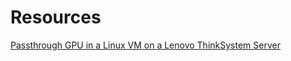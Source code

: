 Resources
=========

[Passthrough
GPU in a Linux VM on a
Lenovo ThinkSystem Server](https://lenovopress.com/lp1470.pdf)
